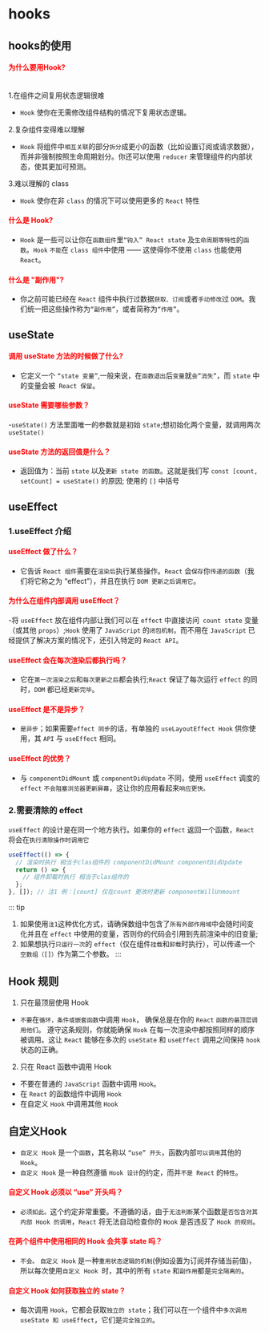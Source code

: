 # hooks
## hooks的使用
<h4 style="color: red">为什么要用Hook?</h4> <br/>
1.在组件之间复用状态逻辑很难

- `Hook` 使你在无需修改组件结构的情况下复用状态逻辑。

2.复杂组件变得难以理解
- `Hook` 将组件中`相互关联`的部分`拆分`成更小的函数（比如设置订阅或请求数据），而并非强制按照生命周期划分。你还可以使用 `reducer` 来管理组件的内部状态，使其更加可预测。

3.难以理解的 class
- `Hook` 使你在非 `class` 的情况下可以使用更多的 `React` 特性

<h4 style="color: red">什么是 Hook?</h4>

- `Hook` 是一些可以让你在`函数组件`里`“钩入” React state` 及`生命周期等特性`的`函数`。`Hook` `不能`在 `class 组件`中使用 —— 这使得你不使用 `class` 也能使用 `React`。

<h4 style="color: red">什么是 "副作用"?</h4>

- 你之前可能已经在 `React` 组件中执行过数据`获取、订阅`或者`手动修改`过 `DOM`。我们统一把这些操作称为`“副作用”`，或者简称为`“作用”`。

## useState
<h4 style="color: red">调用 useState 方法的时候做了什么?</h4>

- 它定义一个 `“state 变量”`,一般来说，在`函数退出`后`变量`就`会”消失”`，而 `state` 中的变量会被` React 保留`。

<h4 style="color: red">useState 需要哪些参数？</h4>

-`useState()` 方法里面唯一的参数就是初始 `state`;想初始化两个变量，就调用两次`useState()`

<h4 style="color: red">useState 方法的返回值是什么？</h4>

- 返回值为：当前 `state` 以及`更新 state 的函数`。这就是我们写 `const [count, setCount] = useState()` 的原因; 使用的 `[]` 中括号

## useEffect
### 1.useEffect 介绍
<h4 style="color: red">useEffect 做了什么？</h4>

- 它告诉 `React 组件`需要在`渲染后`执行某些操作。`React` 会`保存`你`传递的函数`（我们将它称之为 “effect”），并且在执行 `DOM 更新之后调用它`。

<h4 style="color: red">为什么在组件内部调用 useEffect？</h4>

-将 `useEffect` 放在组件内部让我们可以在 `effect` 中直接访问` count state` 变量（或其他 `props`）;`Hook` 使用了 `JavaScript` 的`闭包机制`，而不用在 `JavaScript` 已经提供了解决方案的情况下，还引入特定的 `React API`。

<h4 style="color: red">useEffect 会在每次渲染后都执行吗？</h4>

- 它在`第一次渲染之后`和`每次更新之后`都会执行;`React` 保证了每次运行 `effect` 的同时，`DOM` 都已经`更新完毕`。

<h4 style="color: red">useEffect 是不是异步？</h4>

- `是异步`；如果需要`effect 同步`的话，有单独的 `useLayoutEffect Hook` 供你使用，其 `API` 与 `useEffect` 相同。

<h4 style="color: red">useEffect 的优势？</h4>

- 与 `componentDidMount` 或 `componentDidUpdate` 不同，使用 `useEffect` 调度的 `effect` `不会阻塞浏览器更新屏幕`，这让你的应用看起来`响应更快。`

### 2.需要清除的 effect

`useEffect` 的设计是在同一个地方执行。如果你的 `effect` 返回一个函数，`React` 将会在`执行清除操作时调用它`

```js
useEffect(() => {
  // 渲染时执行 相当于clas组件的 componentDidMount componentDidUpdate 
  return () => {
    // 组件卸载时执行 相当于clas组件的
  };
}, []); // 注1 例：[count] 仅在count 更改时更新 componentWillUnmount
```
::: tip
1. 如果使用`注1`这种优化方式，请确保数组中包含了`所有外部作用域`中会随时间变化并且在 `effect` 中使用的变量，否则你的代码会引用到先前渲染中的旧变量;
2. 如果想执行`只运行一次`的 `effect`（仅在组件`挂载`和`卸载`时执行），可以传递一个`空数组（[]）`作为第二个参数。
:::

## Hook 规则

1. 只在最顶层使用 Hook
  - `不要`在`循环，条件或嵌套函数`中调用 `Hook`， 确保总是在你的 `React` `函数的最顶层调用他们`。 遵守这条规则，你就能确保 `Hook` 在每一次渲染中都按照同样的顺序被调用。这让 `React` 能够在多次的 `useState` 和 `useEffect` 调用之间保持 `hook` 状态的正确。
2. 只在 React 函数中调用 Hook
  - 不要在普通的 `JavaScript` 函数中调用 `Hook`。
  - 在 `React` 的函数组件中调用 `Hook`
  - 在自定义 `Hook` 中调用其他 `Hook`

## 自定义Hook
- `自定义 Hook` 是一个`函数`，其名称以 `“use” 开头`，函数内部`可以调用`其他的 `Hook`。
- `自定义 Hook` 是一种自然遵循 `Hook 设计`的约定，而并`不是 React` 的`特性`。

<h4 style="color: red">自定义 Hook 必须以 “use” 开头吗？</h4>

- `必须如此。`这个约定非常重要。不遵循的话，由于`无法判断`某个函数是`否包含对其内部 Hook 的调用`，`React` 将无法自动检查你的 `Hook` 是否违反了 `Hook 的规则`。
<h4 style="color: red">在两个组件中使用相同的 Hook 会共享 state 吗？</h4>

- `不会。` `自定义 Hook` 是一种`重用状态逻辑的机制`(例如设置为订阅并存储当前值)，所以每次使用`自定义 Hook `时，其中的所有 `state` 和`副作用`都是`完全隔离的`。

<h4 style="color: red">自定义 Hook 如何获取独立的 state？</h4>

- 每次调用 `Hook`，它都会获取`独立的 state`；我们可以在一个组件中`多次调用 useState 和 useEffect`，它们是`完全独立的`。

